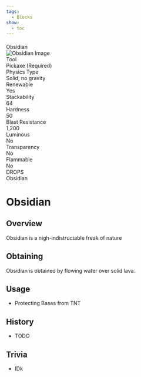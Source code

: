 ```yaml
---
tags:
  - Blocks
show:
  - toc
---
```


####
<div class="infobox">
  <!-- Header -->
  <div class="infobox-header">
    Obsidian
  </div>

  <!-- Image Section -->
  <div class="infobox-image">
    <img src="../img/obsidian_block.png" alt="Obsidian Image">
  </div>


  <!-- Solid Color Info Grid -->
  <div class="infobox-grid">
  <div class="infobox-row">
    <div class="label">Tool</div>
    <div class="value">Pickaxe (Required)</div>
  </div>
  <div class="infobox-row">
    <div class="label">Physics Type</div>
    <div class="value">Solid, no gravity</div>
  </div>
  <div class="infobox-row">
    <div class="label">Renewable</div>
    <div class="value">Yes</div>
  </div>
  <div class="infobox-row">
    <div class="label">Stackability</div>
    <div class="value">64</div>
  </div>
  <div class="infobox-row">
    <div class="label">Hardness</div>
    <div class="value">50</div>
  </div>
  <div class="infobox-row">
    <div class="label">Blast Resistance</div>
    <div class="value">1,200</div>
  </div>
  <div class="infobox-row">
    <div class="label">Luminous</div>
    <div class="value">No</div>
  </div>
  <div class="infobox-row">
    <div class="label">Transparency</div>
    <div class="value">No</div>
  </div>
  <div class="infobox-row">
    <div class="label">Flammable</div>
    <div class="value">No</div>
  </div>
  </div>

  <!-- Footer -->
  <div class="infobox-footer">
    DROPS
  </div>
  <div class="infobox-footer-data">
    Obsidian
  </div>
</div>

# Obsidian

## Overview

Obsidian is a nigh-indistructable freak of nature

## Obtaining

Obsidian is obtained by flowing water over solid lava.

## Usage

- Protecting Bases from TNT

## History

- TODO

## Trivia

- IDk